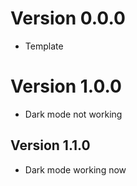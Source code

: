 # Version 0.0.0
- Template

# Version 1.0.0
- Dark mode not working

## Version 1.1.0
- Dark mode working now